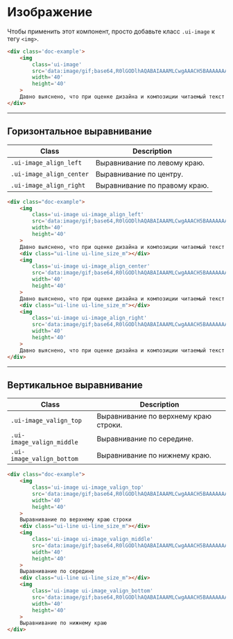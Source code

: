 <!--
docs/blocks/image|90
-->

# Изображение

Чтобы применить этот компонент, просто добавьте класс `.ui-image` к тегу `<img>`.


``` html
<div class='doc-example'>
    <img
        class='ui-image'
        src='data:image/gif;base64,R0lGODlhAQABAIAAAMLCwgAAACH5BAAAAAAALAAAAAABAAEAAAICRAEAOw=='
        width='40'
        height='40'
    >
    Давно выяснено, что при оценке дизайна и композиции читаемый текст мешает сосредоточиться.
</div>
```

---

## Горизонтальное выравнивание

|           Class           |          Description          |
|---------------------------|-------------------------------|
| `.ui-image_align_left`    | Выравнивание по левому краю.  |
| `.ui-image_align_center`  | Выравнивание по центру.       |
| `.ui-image_align_right`   | Выравнивание по правому краю. |

``` html
<div class="doc-example">
    <img
        class='ui-image ui-image_align_left'
        src='data:image/gif;base64,R0lGODlhAQABAIAAAMLCwgAAACH5BAAAAAAALAAAAAABAAEAAAICRAEAOw=='
        width='40'
        height='40'
    >
    Давно выяснено, что при оценке дизайна и композиции читаемый текст мешает сосредоточиться. Lorem Ipsum используют потому, что тот обеспечивает более или менее стандартное заполнение шаблона, а также реальное распределение букв и пробелов в абзацах, которое не получается при простой дубликации "Здесь ваш текст.. Здесь ваш текст.. Здесь ваш текст.." Многие программы электронной вёрстки и редакторы HTML используют Lorem Ipsum в качестве текста по умолчанию, так что поиск по ключевым словам "lorem ipsum" сразу показывает, как много веб-страниц всё ещё дожидаются своего настоящего рождения. За прошедшие годы текст Lorem Ipsum получил много версий. Некоторые версии появились по ошибке, некоторые - намеренно (например, юмористические варианты).
    <div class="ui-line ui-line_size_m"></div>
    <img
        class='ui-image ui-image_align_center'
        src='data:image/gif;base64,R0lGODlhAQABAIAAAMLCwgAAACH5BAAAAAAALAAAAAABAAEAAAICRAEAOw=='
        width='40'
        height='40'
    >
    Давно выяснено, что при оценке дизайна и композиции читаемый текст мешает сосредоточиться. Lorem Ipsum используют потому, что тот обеспечивает более или менее стандартное заполнение шаблона, а также реальное распределение букв и пробелов в абзацах, которое не получается при простой дубликации "Здесь ваш текст.. Здесь ваш текст.. Здесь ваш текст.." Многие программы электронной вёрстки и редакторы HTML используют Lorem Ipsum в качестве текста по умолчанию, так что поиск по ключевым словам "lorem ipsum" сразу показывает, как много веб-страниц всё ещё дожидаются своего настоящего рождения. За прошедшие годы текст Lorem Ipsum получил много версий. Некоторые версии появились по ошибке, некоторые - намеренно (например, юмористические варианты).
    <div class="ui-line ui-line_size_m"></div>
    <img
        class='ui-image ui-image_align_right'
        src='data:image/gif;base64,R0lGODlhAQABAIAAAMLCwgAAACH5BAAAAAAALAAAAAABAAEAAAICRAEAOw=='
        width='40'
        height='40'
    >
    Давно выяснено, что при оценке дизайна и композиции читаемый текст мешает сосредоточиться. Lorem Ipsum используют потому, что тот обеспечивает более или менее стандартное заполнение шаблона, а также реальное распределение букв и пробелов в абзацах, которое не получается при простой дубликации "Здесь ваш текст.. Здесь ваш текст.. Здесь ваш текст.." Многие программы электронной вёрстки и редакторы HTML используют Lorem Ipsum в качестве текста по умолчанию, так что поиск по ключевым словам "lorem ipsum" сразу показывает, как много веб-страниц всё ещё дожидаются своего настоящего рождения. За прошедшие годы текст Lorem Ipsum получил много версий. Некоторые версии появились по ошибке, некоторые - намеренно (например, юмористические варианты).
</div>
```

---

## Вертикальное выравнивание

|            Class            |              Description              |
|-----------------------------|---------------------------------------|
| `.ui-image_valign_top`      | Выравнивание по верхнему краю строки. |
| `.ui-image_valign_middle`   | Выравнивание по середине.             |
| `.ui-image_valign_bottom`   | Выравнивание по нижнему краю.         |

``` html
<div class="doc-example">
    <img
        class='ui-image ui-image_valign_top'
        src='data:image/gif;base64,R0lGODlhAQABAIAAAMLCwgAAACH5BAAAAAAALAAAAAABAAEAAAICRAEAOw=='
        width='40'
        height='40'
    >
    Выравнивание по верхнему краю строки
    <div class="ui-line ui-line_size_m"></div>
    <img
        class='ui-image ui-image_valign_middle'
        src='data:image/gif;base64,R0lGODlhAQABAIAAAMLCwgAAACH5BAAAAAAALAAAAAABAAEAAAICRAEAOw=='
        width='40'
        height='40'
    >
    Выравнивание по середине
    <div class="ui-line ui-line_size_m"></div>
    <img
        class='ui-image ui-image_valign_bottom'
        src='data:image/gif;base64,R0lGODlhAQABAIAAAMLCwgAAACH5BAAAAAAALAAAAAABAAEAAAICRAEAOw=='
        width='40'
        height='40'
    >
    Выравнивание по нижнему краю
</div>
```
